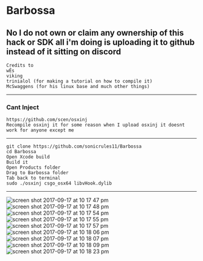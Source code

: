 # Barbossa 
No I do not own or claim any ownership of this hack or SDK all i'm doing is uploading it to github instead of it sitting on
discord
--------------------------
```
Credits to
wÊs
viking
trinialol (for making a tutorial on how to compile it)
McSwaggens (for his linux base and much other things)
```
--------------------------
### Cant Inject
```
https://github.com/scen/osxinj
Recompile osxinj it for some reason when I upload osxinj it doesnt work for anyone except me 
```
--------------------------
```
git clone https://github.com/sonicrules11/Barbossa 
cd Barbossa
Open Xcode build 
Build it 
Open Products folder
Drag to Barbossa folder
Tab back to terminal
sudo ./osxinj csgo_osx64 libvHook.dylib
```
--------------------------
![screen shot 2017-09-17 at 10 17 47 pm](https://user-images.githubusercontent.com/22671423/30530200-97be623c-9bf9-11e7-8e0f-9249c84a0958.png)
![screen shot 2017-09-17 at 10 17 48 pm](https://user-images.githubusercontent.com/22671423/30530203-9b53afa6-9bf9-11e7-956a-2360701890e5.png)
![screen shot 2017-09-17 at 10 17 54 pm](https://user-images.githubusercontent.com/22671423/30530261-375669a2-9bfa-11e7-82b9-46397e9c56b1.png)
![screen shot 2017-09-17 at 10 17 55 pm](https://user-images.githubusercontent.com/22671423/30530267-3f533054-9bfa-11e7-98bf-cc7e3341d704.png)
![screen shot 2017-09-17 at 10 17 57 pm](https://user-images.githubusercontent.com/22671423/30530271-48d4d3b2-9bfa-11e7-93bc-5e70fb5b752f.png)
![screen shot 2017-09-17 at 10 18 06 pm](https://user-images.githubusercontent.com/22671423/30530274-4e05204e-9bfa-11e7-9053-d3d27eafdcd9.png)
![screen shot 2017-09-17 at 10 18 07 pm](https://user-images.githubusercontent.com/22671423/30530279-54e11274-9bfa-11e7-8f68-06959542aa6d.png)
![screen shot 2017-09-17 at 10 18 09 pm](https://user-images.githubusercontent.com/22671423/30530284-59f094e2-9bfa-11e7-9c53-60b8f2ca0c11.png)
![screen shot 2017-09-17 at 10 18 23 pm](https://user-images.githubusercontent.com/22671423/30530288-60439434-9bfa-11e7-8070-65495474f64c.png)


